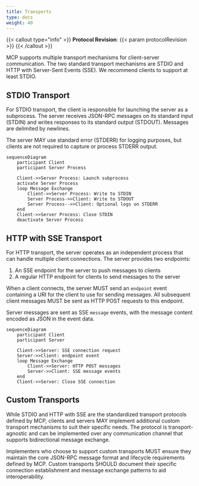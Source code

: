 ```yaml
---
title: Transports
type: docs
weight: 40
---
```

{{< callout type="info" >}}
**Protocol Revision**: {{< param protocolRevision >}}
{{< /callout >}}

MCP supports multiple transport mechanisms for client-server communication. The two standard transport mechanisms are STDIO and HTTP with Server-Sent Events (SSE).  We recommend clients to support at least STDIO.

## STDIO Transport
For STDIO transport, the client is responsible for launching the server as a subprocess. The server receives JSON-RPC messages on its standard input (STDIN) and writes responses to its standard output (STDOUT). Messages are delimited by newlines.

The server MAY use standard error (STDERR) for logging purposes, but clients are not required to capture or process STDERR output.

```mermaid
sequenceDiagram
    participant Client
    participant Server Process

    Client->>Server Process: Launch subprocess
    activate Server Process
    loop Message Exchange
        Client->>Server Process: Write to STDIN
        Server Process->>Client: Write to STDOUT
        Server Process-->>Client: Optional logs on STDERR
    end
    Client->>Server Process: Close STDIN
    deactivate Server Process
```

## HTTP with SSE Transport
For HTTP transport, the server operates as an independent process that can handle multiple client connections. The server provides two endpoints:

1. An SSE endpoint for the server to push messages to clients
2. A regular HTTP endpoint for clients to send messages to the server

When a client connects, the server MUST send an `endpoint` event containing a URI for the client to use for sending messages. All subsequent client messages MUST be sent as HTTP POST requests to this endpoint.

Server messages are sent as SSE `message` events, with the message content encoded as JSON in the event data.

```mermaid
sequenceDiagram
    participant Client
    participant Server

    Client->>Server: SSE connection request
    Server->>Client: endpoint event
    loop Message Exchange
        Client->>Server: HTTP POST messages
        Server->>Client: SSE message events
    end
    Client->>Server: Close SSE connection
```

## Custom Transports

While STDIO and HTTP with SSE are the standardized transport protocols defined by MCP, clients and servers MAY implement additional custom transport mechanisms to suit their specific needs. The protocol is transport-agnostic and can be implemented over any communication channel that supports bidirectional message exchange.

Implementers who choose to support custom transports MUST ensure they maintain the core JSON-RPC message format and lifecycle requirements defined by MCP. Custom transports SHOULD document their specific connection establishment and message exchange patterns to aid interoperability.
